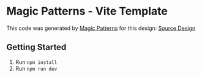 # Magic Patterns - Vite Template

This code was generated by [Magic Patterns](https://magicpatterns.com) for this design: [Source Design](https://www.magicpatterns.com/c/5fixvqezxxrwvunkzi5jdb)

## Getting Started

1. Run `npm install`
2. Run `npm run dev`
